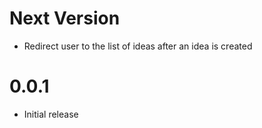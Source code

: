 # Next Version

- Redirect user to the list of ideas after an idea is created

# 0.0.1

- Initial release
